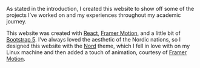 As stated in the introduction, I created this website to show off some of the projects I’ve worked on and my experiences
throughout my academic journey.

This website was created with [React](https://react.dev), [Framer Motion](https://www.framer.com/motion/), and a little
bit of [Bootstrap 5](https://getbootstrap.com/docs/5.3/getting-started/introduction/). I’ve always loved the aesthetic
of the Nordic nations, so I designed this website with the [Nord](https://www.nordtheme.com) theme, which I fell in love
with on my Linux machine and then added a touch of animation, courtesy
of [Framer Motion](https://www.framer.com/motion/).